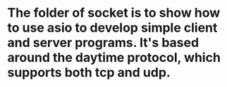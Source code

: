 # The folder of socket is to show how to use asio to develop simple client and server programs. It's based around the **daytime protocol**, which supports both tcp and udp. 